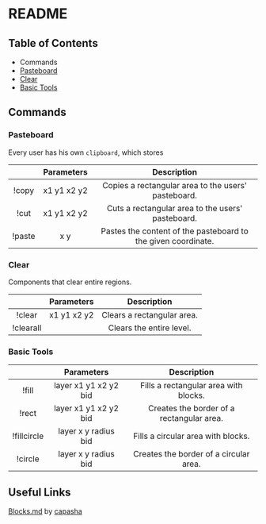 # README

## Table of Contents

- Commands
 - [Pasteboard](#pasteboard)
 - [Clear](#clear)
 - [Basic Tools](#tools)

## Commands

### <a id="pasteboard">Pasteboard</a>

Every user has his own `clipboard`, which stores 

|        |  Parameters |                          Description                          |
|:------:|:-----------:|:-------------------------------------------------------------:|
| !copy  | x1 y1 x2 y2 | Copies a rectangular area to the users' pasteboard.           |
| !cut   | x1 y1 x2 y2 | Cuts a rectangular area to the users' pasteboard.             |
| !paste | x y         | Pastes the content of the pasteboard to the given coordinate. |

### <a id="clear">Clear</a>

Components that clear entire regions.

|           |  Parameters |         Description        |
|:---------:|:-----------:|:--------------------------:|
| !clear    | x1 y1 x2 y2 | Clears a rectangular area. |
| !clearall |             | Clears the entire level.   |

### <a id="tools">Basic Tools</a>

|             |       Parameters      |                Description                |
|:-----------:|:---------------------:|:-----------------------------------------:|
| !fill       | layer x1 y1 x2 y2 bid | Fills a rectangular area with blocks.     |
| !rect       | layer x1 y1 x2 y2 bid | Creates the border of a rectangular area. |
| !fillcircle | layer x y radius bid  | Fills a circular area with blocks.        |
| !circle     | layer x y radius bid  | Creates the border of a circular area.    |

## Useful Links

[Blocks.md](https://github.com/capasha/EEUProtocol/blob/master/Blocks.md) by [capasha](https://github.com/capasha)
